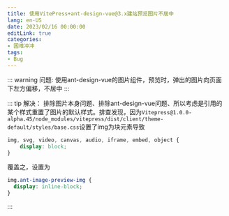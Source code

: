 ```yaml
---
title: 使用VitePress+ant-design-vue@3.x建站预览图片不居中
lang: en-US
date: 2023/02/16 00:00:00
editLink: true
categories: 
- 困难冲冲
tags: 
- Bug
---
```


::: warning 问题:
使用ant-design-vue的图片组件，预览时，弹出的图片向页面下左方偏移，不居中
:::

::: tip 解决：
排除图片本身问题、排除ant-design-vue问题、所以考虑是引用的某个样式重置了图片的默认样式。排查发现，因为`Vitepress@1.0.0-alpha.45/node_modules/vitepress/dist/client/theme-default/styles/base.css`设置了img为块元素导致
```css
img, svg, video, canvas, audio, iframe, embed, object {
    display: block;
}
```
覆盖之，设置为
```css
img.ant-image-preview-img {
  display: inline-block;
}
```
:::
